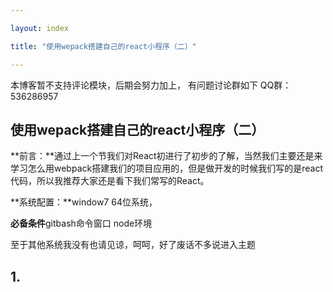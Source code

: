 ```yaml
---

layout: index

title: "使用wepack搭建自己的react小程序（二）"

---
```


 本博客暂不支持评论模块，后期会努力加上，
有问题讨论群如下
QQ群：536286957
## 使用wepack搭建自己的react小程序（二）

**前言：**通过上一个节我们对React初进行了初步的了解，当然我们主要还是来学习怎么用webpack搭建我们的项目应用的，但是做开发的时候我们写的是react代码，所以我推荐大家还是看下我们常写的React。

**系统配置：**window7 64位系统，

**必备条件**gitbash命令窗口 node环境

至于其他系统我没有也请见谅，呵呵，好了废话不多说进入主题

## 1. 